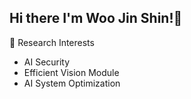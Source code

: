 ## Hi there I'm Woo Jin Shin!👋

🔬 Research Interests

- AI Security 
- Efficient Vision Module  
- AI System Optimization
